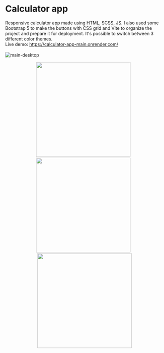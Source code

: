 # Calculator app
Responsive calculator app made using HTML, SCSS, JS. I also used some Bootstrap 5 to make the buttons with CSS grid and Vite to organize the project and prepare it for deployment. It's possible to switch between 3 different color themes. <br>
Live demo: https://calculator-app-main.onrender.com/
<br>
<br>
![main-desktop](https://user-images.githubusercontent.com/107587774/236262375-e8ef8e10-4b3f-427e-ad47-9bf40b7bc3e3.png)
<p align="center">
<img src="https://user-images.githubusercontent.com/107587774/236262619-b4f6e227-15e3-4526-bc21-f92fe7899ddf.png" | width="300px"> &nbsp; 
  <img src="https://user-images.githubusercontent.com/107587774/236262629-c1daca67-7e9d-4326-ad8d-91ec76898587.png" | width="300px"> &nbsp; 
  <img src="https://user-images.githubusercontent.com/107587774/236262603-2a356b79-16eb-43b1-9206-818739279afa.png" | width="300px">
</p>
